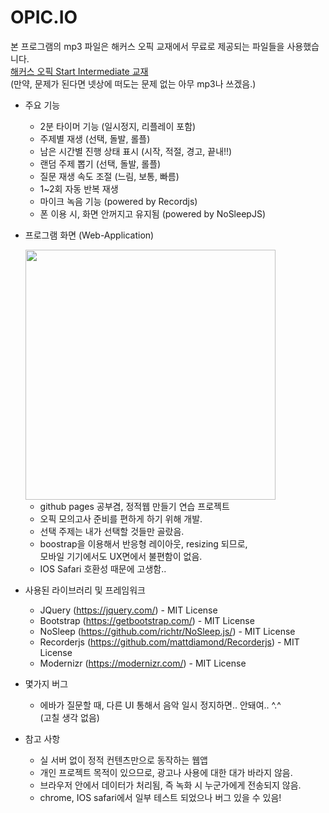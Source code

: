 # OPIC.IO

본 프로그램의 mp3 파일은 해커스 오픽 교재에서 무료로 제공되는 파일들을 사용했습니다.  
[해커스 오픽 Start Intermediate 교재](http://www.kyobobook.co.kr/product/detailViewKor.laf?ejkGb=KOR&mallGb=KOR&barcode=9791158551988&orderClick=LEa&Kc=)  
(만약, 문제가 된다면 넷상에 떠도는 문제 없는 아무 mp3나 쓰겠음.)

- 주요 기능
    - 2분 타이머 기능 (일시정지, 리플레이 포함)
    - 주제별 재생 (선택, 돌발, 롤플)
    - 남은 시간별 진행 상태 표시 (시작, 적절, 경고, 끝내!!)
    - 랜덤 주제 뽑기 (선택, 돌발, 롤플)
    - 질문 재생 속도 조절 (느림, 보통, 빠름)
    - 1~2회 자동 반복 재생
    - 마이크 녹음 기능 (powered by Recordjs)
    - 폰 이용 시, 화면 안꺼지고 유지됨 (powered by NoSleepJS)

- 프로그램 화면 (Web-Application)

    <img src="./img/capture.jpg" width=400/>

    - github pages 공부겸, 정적웹 만들기 연습 프로젝트
    - 오픽 모의고사 준비를 편하게 하기 위해 개발.
    - 선택 주제는 내가 선택할 것들만 골랐음.
    - boostrap을 이용해서 반응형 레이아웃, resizing 되므로, <br/>
    모바일 기기에서도 UX면에서 불편함이 없음.
    - IOS Safari 호환성 때문에 고생함..

- 사용된 라이브러리 및 프레임워크
    - JQuery (https://jquery.com/) - MIT License
    - Bootstrap (https://getbootstrap.com/) - MIT License
    - NoSleep (https://github.com/richtr/NoSleep.js/) - MIT License
    - Recorderjs (https://github.com/mattdiamond/Recorderjs) - MIT License
    - Modernizr (https://modernizr.com/) - MIT License

- 몇가지 버그
    - 에바가 질문할 때, 다른 UI 통해서 음악 일시 정지하면.. 안돼여.. ^.^  
    (고칠 생각 없음)

- 참고 사항
    - 실 서버 없이 정적 컨텐츠만으로 동작하는 웹앱
    - 개인 프로젝트 목적이 있으므로, 광고나 사용에 대한 대가 바라지 않음.
    - 브라우저 안에서 데이터가 처리됨, 즉 녹화 시 누군가에게 전송되지 않음.
    - chrome, IOS safari에서 일부 테스트 되었으나 버그 있을 수 있음!
